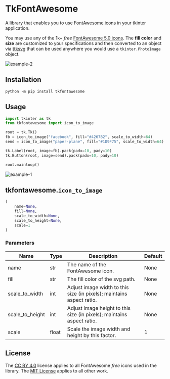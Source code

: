 # TkFontAwesome

A library that enables you to use [FontAwesome icons](https://fontawesome.com/v5.0/icons?d=gallery&p=2&m=free) 
in your tkinter application. 

You may use any of the 1k+ _free_ [FontAwesome 5.0 icons](https://fontawesome.com/v5.0/icons?d=gallery&m=free). 
The **fill color** and **size** are customized to your specifications and then converted
to an object via [ttksvg](https://pypi.org/project/tksvg/) that can be used anywhere you would use a `tkinter.PhotoImage` object.

![example-2](https://raw.githubusercontent.com/israel-dryer/TkFontAwesome/main/assets/example-2.1.png)

## Installation

```shell
python -m pip install tkfontawesome
```

## Usage

```python
import tkinter as tk
from tkfontawesome import icon_to_image

root = tk.Tk()
fb = icon_to_image("facebook", fill="#4267B2", scale_to_width=64)
send = icon_to_image("paper-plane", fill="#1D9F75", scale_to_width=64)

tk.Label(root, image=fb).pack(padx=10, pady=10)
tk.Button(root, image=send).pack(padx=10, pady=10)

root.mainloop()
```

![example-1](https://raw.githubusercontent.com/israel-dryer/TkFontAwesome/main/assets/example-1.1.png)

## tkfontawesome.`icon_to_image`
```python
(
    name=None, 
    fill=None, 
    scale_to_width=None, 
    scale_to_height=None, 
    scale=1
)
```

### Parameters
| Name              | Type  | Description                                                           | Default   |
| ---               | ---   | ---                                                                   | ---       | 
| name              | str   | The name of the FontAwesome icon.                                     | None |
| fill              | str   | The fill color of the svg path.                                       | None |
| scale_to_width    | int   | Adjust image width to this size (in pixels); maintains aspect ratio.  | None |
| scale_to_height   | int   | Adjust image height to this size (in pixels); maintains aspect ratio. | None |
| scale             | float | Scale the image width and height by this factor.                      | 1 |

## License

The [CC BY 4.0](https://fontawesome.com/license/free) license applies to all FontAwesome _free_ icons used in the library.
The [MIT License](LICENSE.md) applies to all other work.
